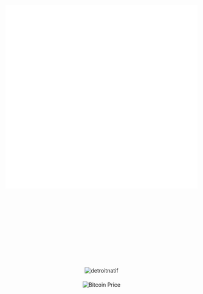 <div id="container" align="center" style="padding-bottom: 200px;">
  <a>
    <img src="thonk.svg" width="720" height="480" style="border: none; padding-bottom: 200px;" />
  </a>

  <div>
    <img align="center" src="https://github-readme-streak-stats.herokuapp.com/?user=detroitnatif&" alt="detroitnatif" />
  </div>

  <!-- Bitcoin Price Badge -->
  <div style="margin-top: 20px;">
    <img src="https://img.shields.io/badge/Bitcoin%20Price-$68441-orange?style=flat" alt="Bitcoin Price" />
  </div>
</div>




